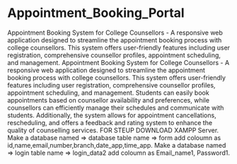 # Appointment_Booking_Portal
Appointment Booking System for College Counsellors - A responsive web application designed to streamline the appointment booking process with college counsellors. This system offers user-friendly features including user registration, comprehensive counsellor profiles, appointment scheduling, and management. 
Appointment Booking System for College Counsellors - A responsive web application designed to streamline the appointment booking process with college counsellors. This system offers user-friendly features including user registration, comprehensive counsellor profiles, appointment scheduling, and management. Students can easily book appointments based on counsellor availability and preferences, while counsellors can efficiently manage their schedules and communicate with students. Additionally, the system allows for appointment cancellations, rescheduling, and offers a feedback and rating system to enhance the quality of counselling services.
FOR STEUP DOWNLOAD XAMPP Server.
Make a database named => database table name => form add coloumn as id,name,email,number,branch,date_app,time_app.
Make a database named => login table name => login_data2 add coloumn as Email_name1, Password1.
